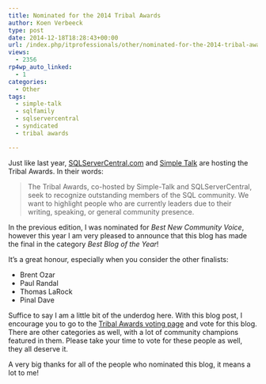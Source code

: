 ```yaml
---
title: Nominated for the 2014 Tribal Awards
author: Koen Verbeeck
type: post
date: 2014-12-18T18:28:43+00:00
url: /index.php/itprofessionals/other/nominated-for-the-2014-tribal-awards/
views:
  - 2356
rp4wp_auto_linked:
  - 1
categories:
  - Other
tags:
  - simple-talk
  - sqlfamily
  - sqlservercentral
  - syndicated
  - tribal awards

---
```

Just like last year, [SQLServerCentral.com][1] and [Simple Talk][2] are hosting the Tribal Awards. In their words:

> The Tribal Awards, co-hosted by Simple-Talk and SQLServerCentral, seek to recognize outstanding members of the SQL community. We want to highlight people who are currently leaders due to their writing, speaking, or general community presence.

In the previous edition, I was nominated for _Best New Community Voice_, however this year I am very pleased to announce that this blog has made the final in the category _Best Blog of the Year_!
  
It&#8217;s a great honour, especially when you consider the other finalists:

  * Brent Ozar
  * Paul Randal
  * Thomas LaRock
  * Pinal Dave

Suffice to say I am a little bit of the underdog here. With this blog post, I encourage you to go to the [Tribal Awards voting page][3] and vote for this blog. There are other categories as well, with a lot of community champions featured in them. Please take your time to vote for these people as well, they all deserve it.

A very big thanks for all of the people who nominated this blog, it means a lot to me!

 [1]: http://www.sqlservercentral.com/
 [2]: https://www.simple-talk.com/
 [3]: https://www.surveymonkey.com/s/TribalAwards2014SSC